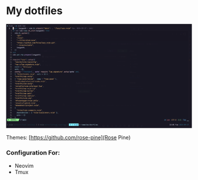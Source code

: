 # My dotfiles
![Project preview](./preview.jpg)

Themes: [https://github.com/rose-pine](Rose Pine)
### Configuration For: 
- Neovim
- Tmux
